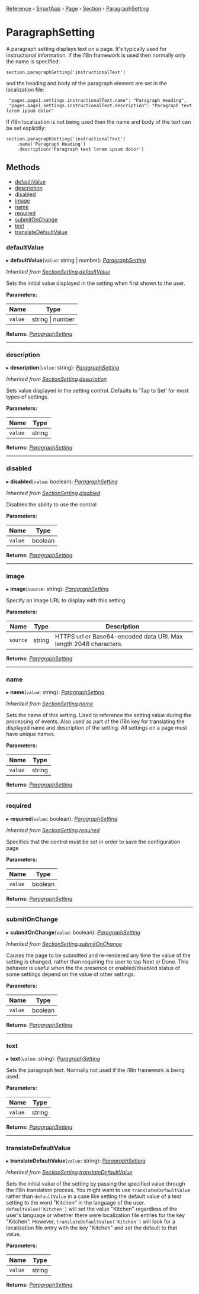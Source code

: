 [Reference](../index.md) › [SmartApp](_smart_app_d_.smartapp.md) › [Page](_pages_page_d_.page.md) › [Section](_pages_section_d_.section.md) ›  [ParagraphSetting](_pages_paragraph_setting_d_.paragraphsetting.md)

# ParagraphSetting

A paragraph setting displays text on a page. It's typically used for instructional information. If the i18n
framework is used then normally only the name is specified:
```
section.paragraphSetting('instructionalText')
```
and the heading and body of the paragraph element are set in the localization file:
```
 "pages.page1.settings.instructionalText.name": "Paragraph Heading",
 "pages.page1.settings.instructionalText.description": "Paragraph text lorem ipsum dolor"
```
If i18n localization is not being used then the name and body of the text can be set explicitly:
```
section.paragraphSetting('instructionalText')
    .name('Paragraph Heading')
    .description('Paragraph text lorem ipsum dolor')
```

## Methods

* [defaultValue](_pages_paragraph_setting_d_.paragraphsetting.md#defaultvalue)
* [description](_pages_paragraph_setting_d_.paragraphsetting.md#description)
* [disabled](_pages_paragraph_setting_d_.paragraphsetting.md#disabled)
* [image](_pages_paragraph_setting_d_.paragraphsetting.md#image)
* [name](_pages_paragraph_setting_d_.paragraphsetting.md#name)
* [required](_pages_paragraph_setting_d_.paragraphsetting.md#required)
* [submitOnChange](_pages_paragraph_setting_d_.paragraphsetting.md#submitonchange)
* [text](_pages_paragraph_setting_d_.paragraphsetting.md#text)
* [translateDefaultValue](_pages_paragraph_setting_d_.paragraphsetting.md#translatedefaultvalue)


###  defaultValue

▸ **defaultValue**(`value`: string | number): *[ParagraphSetting](_pages_paragraph_setting_d_.paragraphsetting.md)*

*Inherited from [SectionSetting](_pages_section_setting_d_.sectionsetting.md).[defaultValue](_pages_section_setting_d_.sectionsetting.md#defaultvalue)*

Sets the initial value displayed in the setting when first shown to the user.

**Parameters:**

Name | Type |
------ | ------ |
`value` | string &#124; number |

**Returns:** *[ParagraphSetting](_pages_paragraph_setting_d_.paragraphsetting.md)*

___

###  description

▸ **description**(`value`: string): *[ParagraphSetting](_pages_paragraph_setting_d_.paragraphsetting.md)*

*Inherited from [SectionSetting](_pages_section_setting_d_.sectionsetting.md).[description](_pages_section_setting_d_.sectionsetting.md#description)*

Sets value displayed in the setting control. Defaults to 'Tap to Set' for most types of settings.

**Parameters:**

Name | Type |
------ | ------ |
`value` | string |

**Returns:** *[ParagraphSetting](_pages_paragraph_setting_d_.paragraphsetting.md)*

___

###  disabled

▸ **disabled**(`value`: boolean): *[ParagraphSetting](_pages_paragraph_setting_d_.paragraphsetting.md)*

*Inherited from [SectionSetting](_pages_section_setting_d_.sectionsetting.md).[disabled](_pages_section_setting_d_.sectionsetting.md#disabled)*

Disables the ability to use the control

**Parameters:**

Name | Type |
------ | ------ |
`value` | boolean |

**Returns:** *[ParagraphSetting](_pages_paragraph_setting_d_.paragraphsetting.md)*

___

###  image

▸ **image**(`source`: string): *[ParagraphSetting](_pages_paragraph_setting_d_.paragraphsetting.md)*

Specify an image URL to display with this setting

**Parameters:**

Name | Type | Description |
------ | ------ | ------ |
`source` | string | HTTPS url or Base64-encoded data URI. Max length 2048 characters.  |

**Returns:** *[ParagraphSetting](_pages_paragraph_setting_d_.paragraphsetting.md)*

___

###  name

▸ **name**(`value`: string): *[ParagraphSetting](_pages_paragraph_setting_d_.paragraphsetting.md)*

*Inherited from [SectionSetting](_pages_section_setting_d_.sectionsetting.md).[name](_pages_section_setting_d_.sectionsetting.md#name)*

Sets the name of this setting. Used to reference the setting value during the processing of events. Also
used as part of the i18n key for translating the displayed name and description of the setting. All settings
on a page must have unique names.

**Parameters:**

Name | Type |
------ | ------ |
`value` | string |

**Returns:** *[ParagraphSetting](_pages_paragraph_setting_d_.paragraphsetting.md)*

___

###  required

▸ **required**(`value`: boolean): *[ParagraphSetting](_pages_paragraph_setting_d_.paragraphsetting.md)*

*Inherited from [SectionSetting](_pages_section_setting_d_.sectionsetting.md).[required](_pages_section_setting_d_.sectionsetting.md#required)*

Specifies that the control must be set in order to save the configuration page

**Parameters:**

Name | Type |
------ | ------ |
`value` | boolean |

**Returns:** *[ParagraphSetting](_pages_paragraph_setting_d_.paragraphsetting.md)*

___

###  submitOnChange

▸ **submitOnChange**(`value`: boolean): *[ParagraphSetting](_pages_paragraph_setting_d_.paragraphsetting.md)*

*Inherited from [SectionSetting](_pages_section_setting_d_.sectionsetting.md).[submitOnChange](_pages_section_setting_d_.sectionsetting.md#submitonchange)*

Causes the page to be submitted and re-rendered any time the value of the setting is changed, rather than
requiring the user to tap Next or Done. This behavior is useful when the the presence or enabled/disabled
status of some settings depend on the value of other settings.

**Parameters:**

Name | Type |
------ | ------ |
`value` | boolean |

**Returns:** *[ParagraphSetting](_pages_paragraph_setting_d_.paragraphsetting.md)*

___

###  text

▸ **text**(`value`: string): *[ParagraphSetting](_pages_paragraph_setting_d_.paragraphsetting.md)*

Sets the paragraph text. Normally not used if the i18n framework is being used.

**Parameters:**

Name | Type |
------ | ------ |
`value` | string |

**Returns:** *[ParagraphSetting](_pages_paragraph_setting_d_.paragraphsetting.md)*

___

###  translateDefaultValue

▸ **translateDefaultValue**(`value`: string): *[ParagraphSetting](_pages_paragraph_setting_d_.paragraphsetting.md)*

*Inherited from [SectionSetting](_pages_section_setting_d_.sectionsetting.md).[translateDefaultValue](_pages_section_setting_d_.sectionsetting.md#translatedefaultvalue)*

Sets the initial value of the setting by passing the specified value through the i18n translation process.
You might want to use `translatedDefaultValue` rather than `defaultValue` in a case like setting the
default value of a text setting to the word "Kitchen" in the language of the user. `defaultValue('Kitchen')`
will set the value "Kitchen" regardless of the user's language or whether there were localization file entries
for the key "Kitchen". However, `translateDefaultValue('Kitchen')` will look for a localization file entry
with the key "Kitchen" and set the default to that value.

**Parameters:**

Name | Type |
------ | ------ |
`value` | string |

**Returns:** *[ParagraphSetting](_pages_paragraph_setting_d_.paragraphsetting.md)*

